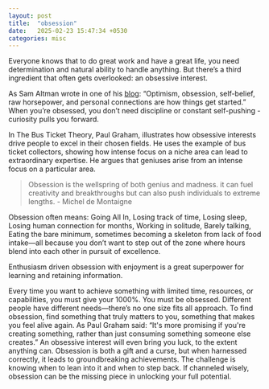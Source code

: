 ```yaml
---
layout: post
title:  "obsession"
date:   2025-02-23 15:47:34 +0530
categories: misc
---
```


Everyone knows that to do great work and have a great life, you need determination and natural ability to handle anything. But there’s a third ingredient that often gets overlooked: an obsessive interest.

As Sam Altman wrote in one of his [blog](https://blog.samaltman.com/what-i-wish-someone-had-told-me): “Optimism, obsession, self-belief, raw horsepower, and personal connections are how things get started.” When you’re obsessed, you don’t need discipline or constant self-pushing - curiosity pulls you forward.

In The Bus Ticket Theory, Paul Graham, illustrates how obsessive interests drive people to excel in their chosen fields. He uses the example of bus ticket collectors, showing how intense focus on a niche area can lead to extraordinary expertise. He argues that geniuses arise from an intense focus on a particular area.

> Obsession is the wellspring of both genius and madness. it can fuel creativity and breakthroughs but can also push individuals to extreme lengths. - Michel de Montaigne

Obsession often means: Going All In, Losing track of time, Losing sleep, Losing human connection for months, Working in solitude, Barely talking, Eating the bare minimum, sometimes becoming a skeleton from lack of food intake—all because you don’t want to step out of the zone where hours blend into each other in pursuit of excellence.

Enthusiasm driven obsession with enjoyment is a great superpower for learning and retaining information.

Every time you want to achieve something with limited time, resources, or capabilities, you must give your 1000%.
You must be obsessed.
Different people have different needs—there’s no one size fits all approach. To find obsession, find something that truly matters to you, something that makes you feel alive again.
As Paul Graham said: “It's more promising if you're creating something, rather than just consuming something someone else creates.”
An obsessive interest will even bring you luck, to the extent anything can.
Obsession is both a gift and a curse, but when harnessed correctly, it leads to groundbreaking achievements. The challenge is knowing when to lean into it and when to step back. If channeled wisely, obsession can be the missing piece in unlocking your full potential.

